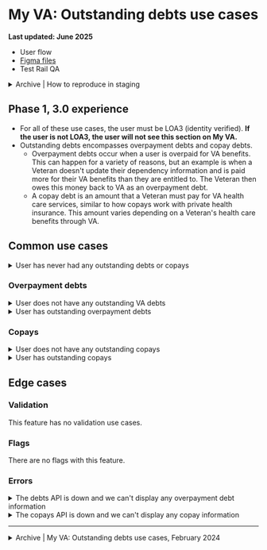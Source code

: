 # My VA: Outstanding debts use cases

**Last updated: June 2025**

- User flow
- [Figma files](https://www.figma.com/design/15yOY4VEzitxm5tRMDiAzz/My-VA?node-id=5393-14219&t=cZLTEcVoQuXx90AV-1)
- Test Rail QA

<details><summary>Archive | How to reproduce in staging</summary>

- [User does not have any outstanding VA debt](https://github.com/department-of-veterans-affairs/va.gov-team/blob/master/products/identity-personalization/my-va/use-cases/outstanding-debts-use-cases/no-outstanding-debt.md#how-to-reproduce)
- [User has outstanding overpayment debts](https://github.com/department-of-veterans-affairs/va.gov-team/blob/master/products/identity-personalization/my-va/use-cases/outstanding-debts-use-cases/overpayment-debts.md#how-to-reproduce)
- [User has outstanding copays](https://github.com/department-of-veterans-affairs/va.gov-team/blob/master/products/identity-personalization/my-va/use-cases/outstanding-debts-use-cases/copay-debts.md#how-to-reproduce)
- [The debts API is down and we can't display any overpayment debt information](https://github.com/department-of-veterans-affairs/va.gov-team/blob/master/products/identity-personalization/my-va/use-cases/outstanding-debts-use-cases/debts-API-error.md#how-to-reproduce)
- [The copays API is down and we can't display any copay information](https://github.com/department-of-veterans-affairs/va.gov-team/blob/master/products/identity-personalization/my-va/use-cases/outstanding-debts-use-cases/copay-API-error.md#how-to-reproduce)

</details>


## Phase 1, 3.0 experience
- For all of these use cases, the user must be LOA3 (identity verified). **If the user is not LOA3, the user will not see this section on My VA.**
- Outstanding debts encompasses overpayment debts and copay debts.
   - Overpayment debts occur when a user is overpaid for VA benefits. This can happen for a variety of reasons, but an example is when a Veteran doesn't update their dependency information and is paid more for their VA benefits than they are entitled to. The Veteran then owes this money back to VA as an overpayment debt.
   - A copay debt is an amount that a Veteran must pay for VA health care services, similar to how copays work with private health insurance. This amount varies depending on a Veteran's health care benefits through VA.


## Common use cases

<details><summary>User has never had any outstanding debts or copays</summary>

- **Use case:** If a logged in LOA3 user has no history of outstanding debts or copays they receive a message informing them they don't have any and a link to the general debts and copays tool.
- **Status code:** TBD
- **Format:** [Card component](https://design.va.gov/components/card)
- [Link to designs](https://www.figma.com/design/15yOY4VEzitxm5tRMDiAzz/My-VA?node-id=5125-15049&t=cZLTEcVoQuXx90AV-1)
- [Link to code]
- **Content:** See designs

</details>


### Overpayment debts

<details><summary>User does not have any outstanding VA debts</summary>

- **Use case:** If a logged in LOA3 user does not have any debt in the combined debt portal or their total debt equals 0, they will see a card informing them that they have no outstanding debts.
- **Status code:** TBD
- **Format:** [Card component](https://design.va.gov/components/card)
- [Link to designs](https://www.figma.com/design/15yOY4VEzitxm5tRMDiAzz/My-VA?node-id=5414-19152&t=cZLTEcVoQuXx90AV-1)
- [Link to code]
- **Content:** See designs

</details>


<details><summary>User has outstanding overpayment debts</summary>

- **Use case:** If a logged in LOA3 user has any outstanding overpayment debts in the debt portal, they will see a card in this section that tells them how many overpayment debts they have, the date this information was last updated, and a link to the debts page of the combined debt portal.
- **Status code:** TBD
- **Format:** [Card component](https://design.va.gov/components/card)
- [Link to designs](https://www.figma.com/design/15yOY4VEzitxm5tRMDiAzz/My-VA?node-id=5414-19238&t=cZLTEcVoQuXx90AV-1)
- [Link to code]
- **Content:** TBD

</details>


### Copays

<details><summary>User does not have any outstanding copays</summary>

- **Use case:** If a logged in LOA3 user does not have any copays in the combined debt portal or their total copays equals 0, they will see a card informing them that they have no copays.
- **Status code:** TBD
- **Format:** [Card component](https://design.va.gov/components/card)
- [Link to designs](https://www.figma.com/design/15yOY4VEzitxm5tRMDiAzz/My-VA?node-id=5414-19152&t=cZLTEcVoQuXx90AV-1)
- [Link to code]
- **Content:** See designs

</details>


<details><summary>User has outstanding copays</summary>

- **Use case:** If a logged in LOA3 user has any outstanding copay debts in the debt portal, they will see a card in this section that tells them how many copay debts they have, the date this information was last updated, and a link to the copays page of the combined debt portal.
- **Status code:** TBD
- **Format:** [Card component](https://design.va.gov/components/card)
- [Link to designs](https://www.figma.com/design/15yOY4VEzitxm5tRMDiAzz/My-VA?node-id=5414-19238&t=cZLTEcVoQuXx90AV-1)
- [Link to code]
- **Content:** TBD

</details>


## Edge cases

### Validation
This feature has no validation use cases.

### Flags
There are no flags with this feature.

### Errors

<details><summary>The debts API is down and we can't display any overpayment debt information</summary>

- **Use case:** If an LOA3 user logs in and there is an error with the debt API, show a warning alert to the user in the card with a link to the debts tool.
- **Status code:** TBD
- **Format:** [Warning slim alert](https://design.va.gov/components/alert/#web-2)
- [Link to designs](https://www.figma.com/design/15yOY4VEzitxm5tRMDiAzz/My-VA?node-id=5125-15744&t=cZLTEcVoQuXx90AV-1)
- [Link to code]
- **Content:**

We can’t access your debt information right now. We’re working to fix this problem. Please check back later.

</details>


<details><summary>The copays API is down and we can't display any copay information</summary>

- **Use case:** If an LOA3 user logs in and there is an error with the copay API, show a warning alert to the user in the card with a link to the debts tool.
- **Status code:** TBD
- **Format:** [Warning slim alert](https://design.va.gov/components/alert/#web-2)
- [Link to designs](https://www.figma.com/design/15yOY4VEzitxm5tRMDiAzz/My-VA?node-id=5416-19340&t=cZLTEcVoQuXx90AV-1)
- [Link to code]
- **Content:**

We can’t access your copay information right now. We’re working to fix this problem. Please check back later.

</details>

---

<details><summary>Archive | My VA: Outstanding debts use cases, February 2024</summary>

# My VA: Outstanding debts use cases

**Last updated:** February 16, 2024 - added Figma link

## Overview of Outstanding Debts
* Outstanding debts encompasses overpayment debts and copay debts.
  * Overpayment debts occur when a user is overpaid for VA benefits. This can happen for a variety of reasons but an example is when a Veteran doesn't update their dependency information and is paid more for their VA benefits than they are entitled to. The Veteran then owes this money back to VA as an overpayment debt. 
  * A copay debt is an amount that a Veteran must pay for health care services, similar to how copays work with private health insurance. This amount varies depending on a Veteran's health care benefits through VA.
* This feature on My VA gives the user an overview of their outstanding debts if there are any to show and links them to the combined debt portal.
* For all of these use cases, the user must be LOA3 (identity verified).
* [LOA1 users](https://github.com/department-of-veterans-affairs/va.gov-team/tree/master/products/identity-personalization/my-va/use-cases/LOA1-use-cases) will not see this section on My VA.

## Common use cases
- [User has outstanding overpayment debts](https://github.com/department-of-veterans-affairs/va.gov-team/blob/master/products/identity-personalization/my-va/use-cases/outstanding-debts-use-cases/overpayment-debts.md)
- [User has outstanding copays](https://github.com/department-of-veterans-affairs/va.gov-team/blob/master/products/identity-personalization/my-va/use-cases/outstanding-debts-use-cases/copay-debts.md)
- [User does not have any outstanding VA debt](https://github.com/department-of-veterans-affairs/va.gov-team/blob/master/products/identity-personalization/my-va/use-cases/outstanding-debts-use-cases/no-outstanding-debt.md)

## Edge cases

### Flags
There are no flags associated with this feature.

### System
- [The debts API is down and we can't display any overpayment debt information](https://github.com/department-of-veterans-affairs/va.gov-team/blob/master/products/identity-personalization/my-va/use-cases/outstanding-debts-use-cases/debts-API-error.md)
- [The copays API is down and we can't display any copay information](https://github.com/department-of-veterans-affairs/va.gov-team/blob/master/products/identity-personalization/my-va/use-cases/outstanding-debts-use-cases/copay-API-error.md)
- [Both the debts and copays APIs are down and we can't display information for either of them](https://github.com/department-of-veterans-affairs/va.gov-team/blob/master/products/identity-personalization/my-va/use-cases/outstanding-debts-use-cases/debt-and-copay-error.md)

## Flow diagrams
- [Outstanding debts on My VA user flow](https://www.figma.com/file/15yOY4VEzitxm5tRMDiAzz/My-VA?type=design&node-id=0-7422&mode=design)

</details>
